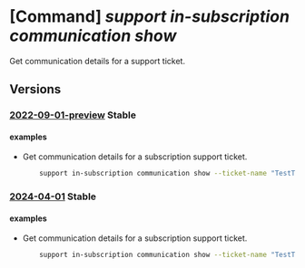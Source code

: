 # [Command] _support in-subscription communication show_

Get communication details for a support ticket.

## Versions

### [2022-09-01-preview](/Resources/mgmt-plane/L3N1YnNjcmlwdGlvbnMve30vcHJvdmlkZXJzL21pY3Jvc29mdC5zdXBwb3J0L3N1cHBvcnR0aWNrZXRzL3t9L2NvbW11bmljYXRpb25zL3t9/2022-09-01-preview.xml) **Stable**

<!-- mgmt-plane /subscriptions/{}/providers/microsoft.support/supporttickets/{}/communications/{} 2022-09-01-preview -->

#### examples

- Get communication details for a subscription support ticket.
    ```bash
        support in-subscription communication show --ticket-name "TestTicketName" --communication-name "TestTicketCommunicationName"
    ```

### [2024-04-01](/Resources/mgmt-plane/L3N1YnNjcmlwdGlvbnMve30vcHJvdmlkZXJzL21pY3Jvc29mdC5zdXBwb3J0L3N1cHBvcnR0aWNrZXRzL3t9L2NvbW11bmljYXRpb25zL3t9/2024-04-01.xml) **Stable**

<!-- mgmt-plane /subscriptions/{}/providers/microsoft.support/supporttickets/{}/communications/{} 2024-04-01 -->

#### examples

- Get communication details for a subscription support ticket.
    ```bash
        support in-subscription communication show --ticket-name "TestTicketName" --communication-name "TestTicketCommunicationName"
    ```
